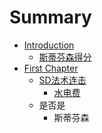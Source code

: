 # Summary

* [Introduction](README.md)
   * [斯蒂芬森得分](si_di_fen_sen_de_fen.md)
* [First Chapter](chapter1.md)
   * [SD法术连击](sdfa_zhu_lian_ji.md)
       * [水电费](shui_dian_fei.md)
   * 是否是
       * 斯蒂芬森

